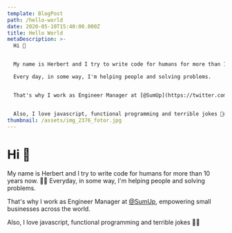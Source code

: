 ```yaml
---
template: BlogPost
path: /hello-world
date: 2020-05-10T15:40:00.000Z
title: Hello World
metaDescription: >-
  Hi 👋


  My name is Herbert and I try to write code for humans for more than 10 years now. 👨‍💻

  Every day, in some way, I'm helping people and solving problems.


  That's why I work as Engineer Manager at [@SumUp](https://twitter.com/sumupeng), empowering small businesses across the world.


  Also, I love javascript, functional programming and terrible jokes 🤷‍♂️
thumbnail: /assets/img_2376_fotor.jpg
---
```


# Hi 👋

My name is Herbert and I try to write code for humans for more than 10 years now. 👨‍💻
Everyday, in some way, I'm helping people and solving problems.

That's why I work as Engineer Manager at [@SumUp](https://twitter.com/sumupeng), empowering small businesses across the world.

Also, I love javascript, functional programming and terrible jokes 🤷‍♂️
